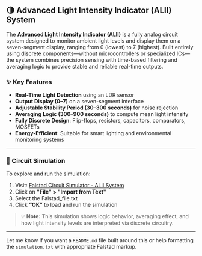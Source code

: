 ## 🌗 Advanced Light Intensity Indicator (ALII) System

The **Advanced Light Intensity Indicator (ALII)** is a fully analog circuit system designed to monitor ambient light levels and display them on a seven-segment display, ranging from 0 (lowest) to 7 (highest). Built entirely using discrete components—without microcontrollers or specialized ICs—the system combines precision sensing with time-based filtering and averaging logic to provide stable and reliable real-time outputs.

### ✨ Key Features

* **Real-Time Light Detection** using an LDR sensor
* **Output Display (0–7)** on a seven-segment interface
* **Adjustable Stability Period (30–300 seconds)** for noise rejection
* **Averaging Logic (300–900 seconds)** to compute mean light intensity
* **Fully Discrete Design**: Flip-flops, resistors, capacitors, comparators, MOSFETs
* **Energy-Efficient**: Suitable for smart lighting and environmental monitoring systems

---

### 🧪 Circuit Simulation

To explore and run the simulation:

1. Visit: [Falstad Circuit Simulator - ALII System](https://www.falstad.com/circuit/)
2. Click on **"File" > "Import from Text"**
3. Select the Falstad_file.txt
4. Click **“OK”** to load and run the simulation

> 💡 **Note:** This simulation shows logic behavior, averaging effect, and how light intensity levels are interpreted via discrete circuitry.

---

Let me know if you want a `README.md` file built around this or help formatting the `simulation.txt` with appropriate Falstad markup.
